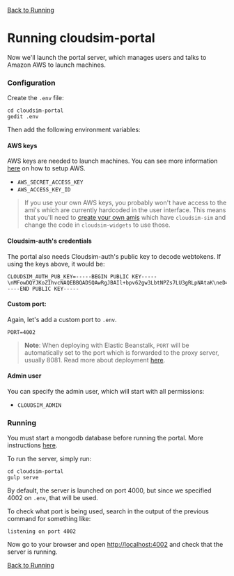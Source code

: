 [Back to Running](Running)

# Running cloudsim-portal

Now we'll launch the portal server, which manages users and talks to Amazon AWS
to launch machines.

### Configuration ###

Create the `.env` file:

    cd cloudsim-portal
    gedit .env

Then add the following environment variables:

#### AWS keys

AWS keys are needed to launch machines. You can see more information
[here](https://bitbucket.org/osrf/cloudsim-portal) on how to setup AWS.

* `AWS_SECRET_ACCESS_KEY`
* `AWS_ACCESS_KEY_ID`

> If you use your own AWS keys, you probably won't have access to the ami's which
> are currently hardcoded in the user interface. This means that you'll need to
> [create your own amis](Developing_sim) which have `cloudsim-sim` and change the code in
> `cloudsim-widgets` to use those.

#### Cloudsim-auth's credentials

The portal also needs Cloudsim-auth's public key to decode webtokens.
If using the keys above, it would be:

    CLOUDSIM_AUTH_PUB_KEY=-----BEGIN PUBLIC KEY-----\nMFowDQYJKoZIhvcNAQEBBQADSQAwRgJBAIl+bpv62gw3LbtNPZs7LU3gRLpNAtaK\neD4bZ5So0RmyXSiMa/AKJ8gZ2zZ33NhoHJ47i7AS48OhC4VmSHXETbUCAQU=\n-----END PUBLIC KEY-----

#### Custom port:

Again, let's add a custom port to `.env`.

    PORT=4002

> **Note**: When deploying with Elastic Beanstalk, `PORT` will be automatically set to
the port which is forwarded to the proxy server, usually 8081. Read more about
deployment [here](Deployment).

#### Admin user

You can specify the admin user, which will start with all permissions:

* `CLOUDSIM_ADMIN`

### Running ###

You must start a mongodb database before running the portal. More
instructions
[here](https://bitbucket.org/osrf/cloudsim-portal).

To run the server, simply run:

    cd cloudsim-portal
    gulp serve

By default, the server is launched on port 4000, but since we specified 4002 on
`.env`, that will be used.

To check what port is being used, search in the output of the previous
command for something like:

    listening on port 4002

Now go to your browser and open
[http://localhost:4002](http://localhost:4002) and check that the server is
running.

[Back to Running](Running)

